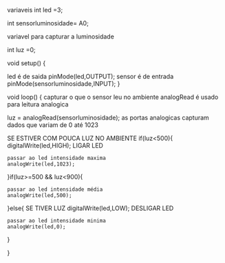 variaveis
int led =3;

int sensorluminosidade= A0;

variavel para capturar a luminosidade

int luz =0; 

void setup()
{

 led é de saida
  pinMode(led,OUTPUT);
   sensor é de entrada
  pinMode(sensorluminosidade,INPUT);
}

void loop()
{
   capturar o que o sensor leu no ambiente
   analogRead é usado para leitura analogica
  
  luz = analogRead(sensorluminosidade);
   as portas analogicas capturam dados que variam
   de 0 até 1023 
  
   SE ESTIVER COM POUCA LUZ NO AMBIENTE
  if(luz<500){
    digitalWrite(led,HIGH);  LIGAR LED
    
    passar ao led intensidade maxima
    analogWrite(led,1023); 
    
  }if(luz>=500 && luz<900){
  
    passar ao led intensidade média
    analogWrite(led,500); 
    
  }else{  SE TIVER LUZ
    digitalWrite(led,LOW);  DESLIGAR LED
  
    passar ao led intensidade minima
    analogWrite(led,0);
  
  }
  
}
